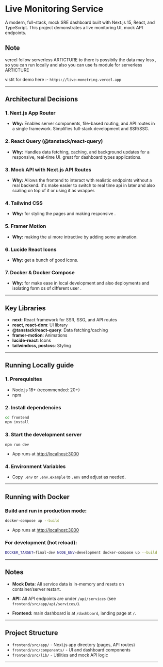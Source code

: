 # Live Monitoring Service

A modern, full-stack, mock SRE dashboard built with Next.js 15, React, and TypeScript. This project demonstrates a live monitoring UI, mock API endpoints.

## Note 
vercel follow serverless ARTICTURE to there is possibily the data may loss , so you can run locally and also you can use fs module for serverless ARTICTURE
 

vistit for demo here :- ```https://live-monetring.vercel.app```

---

##  Architectural Decisions

### 1. **Next.js App Router**
- **Why:** Enables server components, file-based routing, and API routes in a single framework. Simplifies full-stack development and SSR/SSG.

### 2. **React Query (@tanstack/react-query)**
- **Why:** Handles data fetching, caching, and background updates for a responsive, real-time UI. great for dashboard types applications.

### 3. **Mock API with Next.js API Routes**
- **Why:** Allows the frontend to interact with realistic endpoints without a real backend. it's make easier to switch to real time api in later and also scaling on top of it or using it as wrapper.

### 4. **Tailwind CSS**
- **Why:** for styling the pages and making responsive .

### 5. **Framer Motion**
- **Why:** making the ui more intractive by adding some animation.

### 6. **Lucide React Icons**
- **Why:**  get a bunch of good icons.

### 7. **Docker & Docker Compose**
- **Why:** for make ease in local development and also deployments and isolating form os of different user .

---

## Key Libraries
- **next**: React framework for SSR, SSG, and API routes
- **react, react-dom**: UI library
- **@tanstack/react-query**: Data fetching/caching
- **framer-motion**: Animations
- **lucide-react**: Icons
- **tailwindcss, postcss**: Styling

---

##  Running Locally guide 

### **1. Prerequisites**
- Node.js 18+ (recommended: 20+)
- npm 

### **2. Install dependencies**
```sh
cd frontend
npm install
```

### **3. Start the development server**
```sh
npm run dev
```
- App runs at [http://localhost:3000](http://localhost:3000)

### **4. Environment Variables**
- Copy `.env` or `.env.example` to `.env` and adjust as needed.

---

##  Running with Docker

### **Build and run in production mode:**
```sh
docker-compose up --build
```
- App runs at [http://localhost:3000](http://localhost:3000)

### **For development (hot reload):**
```sh
DOCKER_TARGET=final-dev NODE_ENV=development docker-compose up --build
```

---

##  Notes
- **Mock Data:** All service data is in-memory and resets on container/server restart.
- **API:** All API endpoints are under `/api/services` (see `frontend/src/app/api/services/`).

- **Frontend:** main dashboard is at `/dashboard`, landing page at `/`.

---

## Project Structure
- `frontend/src/app/` - Next.js app directory (pages, API routes)
- `frontend/src/components/` - UI and dashboard components
- `frontend/src/lib/` - Utilities and mock API logic

---


